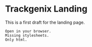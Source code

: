 # Trackgenix Landing
This is a first draft for the landing page.

```
Open in your browser.
Missing stylesheets.
Only html.
```
